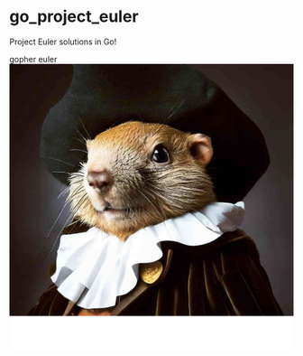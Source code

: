 # go_project_euler
Project Euler solutions in Go!

gopher euler
![gopher_euler](.github/gopher_euler.png)